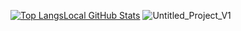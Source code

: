 [![Top Langs](https://github-readme-stats.vercel.app/api/top-langs/?username=realersy&layout=compact&theme=dracula)](https://github.com/realersy/github-readme-stats)[Local GitHub Stats](https://github-readme-stats.vercel.app/api?username=realersy&theme=dracula&show_icons=true)
![Untitled_Project_V1](https://github.com/realersy/realersy/assets/12517589/14585978-eb9b-4dd1-bf22-af84d23f292e)
